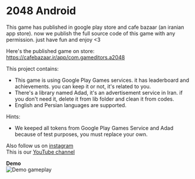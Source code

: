 # 2048 Android
This game has published in google play store and cafe bazaar (an iranian app store). now we publish the full source code of this game with any permission. just have fun and enjoy &lt;3

Here's the published game on store: https://cafebazaar.ir/app/com.gameditors.a2048

This project contains:
- This game is using Google Play Games services. it has leaderboard and achievements. you can keep it or not, it's related to you.
- There's a library named Adad, it's an advertisement service in Iran. if you don't need it, delete it from lib folder and clean it from codes.
- English and Persian languages are supported.

Hints:
- We keeped all tokens from Google Play Games Service and Adad because of test purposes, you must replace your own.

Also follow us on <a href="https://www.instagram.com/gameditors">instagram</a><br>
This is our <a href="https://www.youtube.com/channel/UCUlIc70CKA5OAJgWzjd7DyA?view_as=subscriber">YouTube channel</a>

<b>Demo</b><br>
![Demo gameplay](https://github.com/GamEditorsTechnolegies/2048-Android/blob/master/2048-Android.gif?raw=true)
